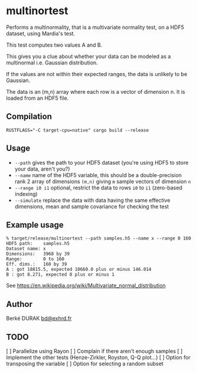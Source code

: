 multinortest
============

Performs a multinormality, that is a multivariate normality test,
on a HDF5 dataset, using Mardia's test.

This test computes two values A and B.

This gives you a clue about whether your data can be modeled
as a multinormal i.e. Gaussian distribution.

If the values are not within their expected ranges, the data
is unlikely to be Gaussian.

The data is an (m,n) array where each row is a vector of dimension n.
It is loaded from an HDF5 file.

Compilation
-----------

```
RUSTFLAGS="-C target-cpu=native" cargo build --release 
```

Usage
-----

- `--path` gives the path to your HDF5 dataset (you're using HDF5 to store your data,
aren't you?)
- `--name` name of the HDF5 variable, this should be a double-precision rank 2 array of dimensions `(m,n)` giving `m` sample vectors of dimension `n`
- `--range i0 i1` optional, restrict the data to rows `i0` to `i1` (zero-based indexing)
- `--simulate` replace the data with data having the same effective dimensions, mean and sample covariance for checking the test

Example usage
-------------

```
% target/release/multinortest --path samples.h5 --name x --range 0 160
HDF5 path:    samples.h5
Dataset name: x
Dimensions:   3968 by 39
Range:        0 to 160
Eff. dims.:   160 by 39
A : got 18815.5, expected 10660.0 plus or minus 146.014
B : got 8.271, expected 0 plus or minus 1
```

See https://en.wikipedia.org/wiki/Multivariate_normal_distribution

Author
------

Berké DURAK <bd@exhrd.fr>

TODO
----

[ ] Parallelize using Rayon
[ ] Complain if there aren't enough samples
[ ] Implement the other tests (Henze-Zirkler, Royston, Q-Q plot...)
[ ] Option for transposing the variable
[ ] Option for selecting a random subset
